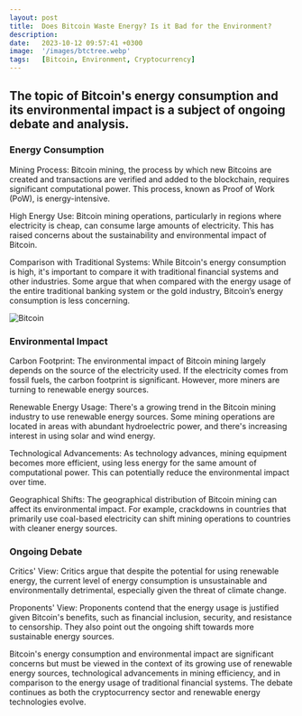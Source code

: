 ```yaml
---
layout: post
title:  Does Bitcoin Waste Energy? Is it Bad for the Environment?
description:
date:   2023-10-12 09:57:41 +0300
image:  '/images/btctree.webp'
tags:   [Bitcoin, Environment, Cryptocurrency]
---
```

## The topic of Bitcoin's energy consumption and its environmental impact is a subject of ongoing debate and analysis. 

### Energy Consumption

Mining Process: Bitcoin mining, the process by which new Bitcoins are created and transactions are verified and added to the blockchain, requires significant computational power. This process, known as Proof of Work (PoW), is energy-intensive.

High Energy Use: Bitcoin mining operations, particularly in regions where electricity is cheap, can consume large amounts of electricity. This has raised concerns about the sustainability and environmental impact of Bitcoin.

Comparison with Traditional Systems: While Bitcoin's energy consumption is high, it's important to compare it with traditional financial systems and other industries. Some argue that when compared with the energy usage of the entire traditional banking system or the gold industry, Bitcoin’s energy consumption is less concerning.


![Bitcoin]({{site.baseurl}}/images/bitcoinfarm.jpeg)

### Environmental Impact

Carbon Footprint: The environmental impact of Bitcoin mining largely depends on the source of the electricity used. If the electricity comes from fossil fuels, the carbon footprint is significant. However, more miners are turning to renewable energy sources.

Renewable Energy Usage: There's a growing trend in the Bitcoin mining industry to use renewable energy sources. Some mining operations are located in areas with abundant hydroelectric power, and there's increasing interest in using solar and wind energy.

Technological Advancements: As technology advances, mining equipment becomes more efficient, using less energy for the same amount of computational power. This can potentially reduce the environmental impact over time.

Geographical Shifts: The geographical distribution of Bitcoin mining can affect its environmental impact. For example, crackdowns in countries that primarily use coal-based electricity can shift mining operations to countries with cleaner energy sources.

### Ongoing Debate

Critics' View: Critics argue that despite the potential for using renewable energy, the current level of energy consumption is unsustainable and environmentally detrimental, especially given the threat of climate change.

Proponents' View: Proponents contend that the energy usage is justified given Bitcoin's benefits, such as financial inclusion, security, and resistance to censorship. They also point out the ongoing shift towards more sustainable energy sources.


Bitcoin's energy consumption and environmental impact are significant concerns but must be viewed in the context of its growing use of renewable energy sources, technological advancements in mining efficiency, and in comparison to the energy usage of traditional financial systems. The debate continues as both the cryptocurrency sector and renewable energy technologies evolve.







